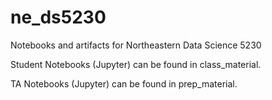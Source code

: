 # ne_ds5230
Notebooks and artifacts for Northeastern Data Science 5230

Student Notebooks (Jupyter) can be found in class_material.

TA Notebooks (Jupyter) can be found in prep_material.
